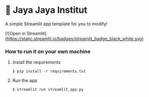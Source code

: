 # 🎈 Jaya Jaya Institut

A simple Streamlit app template for you to modify!

[![Open in Streamlit][(https://static.streamlit.io/badges/streamlit_badge_black_white.svg)](https://edu-edu.streamlit.app/)

### How to run it on your own machine

1. Install the requirements

   ```
   $ pip install -r requirements.txt
   ```

2. Run the app

   ```
   $ streamlit run streamlit_app.py
   ```
